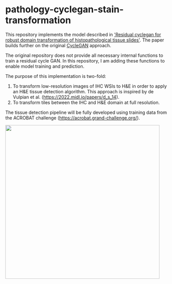 # pathology-cyclegan-stain-transformation

This repository implements the model described in ['Residual cyclegan for robust domain transformation of histopathological tissue slides'](https://pubmed.ncbi.nlm.nih.gov/33647784/). The paper builds further on the original [CycleGAN](https://github.com/junyanz/CycleGAN) approach. 

The original repository does not provide all necessary internal functions to train a residual cycle GAN. In this repository, I am adding these functions to enable model training and prediction. 

The purpose of this implementation is two-fold: 
1. To transform low-resolution images of IHC WSIs to H&E in order to apply an H&E tissue detection algorithm. This approach is inspired by de Vulpian et al. (https://2022.midl.io/papers/d_s_14). 
2. To transform tiles between the IHC and H&E domain at full resolution. 

The tissue detection pipeline will be fully developed using training data from the ACROBAT challenge (https://acrobat.grand-challenge.org/). 

<img src='imgs/examples.jpg' align="center" width=480>
